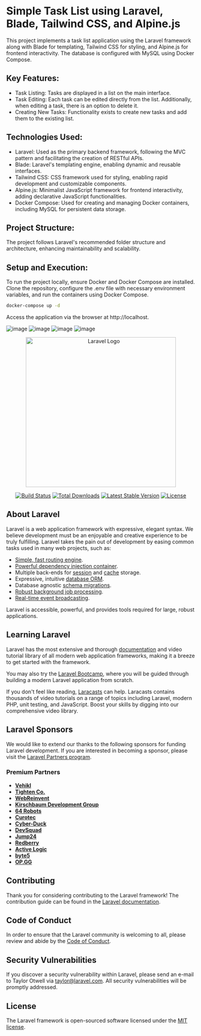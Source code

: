 # Simple Task List using Laravel, Blade, Tailwind CSS, and Alpine.js
This project implements a task list application using the Laravel framework along with Blade for templating, Tailwind CSS for styling, and Alpine.js for frontend interactivity. The database is configured with MySQL using Docker Compose.

## Key Features:
- Task Listing: Tasks are displayed in a list on the main interface.
- Task Editing: Each task can be edited directly from the list. Additionally, when editing a task, there is an option to delete it.
- Creating New Tasks: Functionality exists to create new tasks and add them to the existing list.

## Technologies Used:
- Laravel: Used as the primary backend framework, following the MVC pattern and facilitating the creation of RESTful APIs.
- Blade: Laravel's templating engine, enabling dynamic and reusable interfaces.
- Tailwind CSS: CSS framework used for styling, enabling rapid development and customizable components.
- Alpine.js: Minimalist JavaScript framework for frontend interactivity, adding declarative JavaScript functionalities.
- Docker Compose: Used for creating and managing Docker containers, including MySQL for persistent data storage.

## Project Structure:
The project follows Laravel's recommended folder structure and architecture, enhancing maintainability and scalability.

## Setup and Execution:
To run the project locally, ensure Docker and Docker Compose are installed. Clone the repository, configure the .env file with necessary environment variables, and run the containers using Docker Compose.

```bash
docker-compose up -d
```
Access the application via the browser at http://localhost.


![image](https://github.com/godinhorafa/task-list-laravel/assets/63462531/f1f97dbf-75cf-4d60-b5a5-ec3733d5ffda)
![image](https://github.com/godinhorafa/task-list-laravel/assets/63462531/3ec4c35c-aac7-46f3-9927-d71fb56024ef)
![image](https://github.com/godinhorafa/task-list-laravel/assets/63462531/69c196c0-dd19-4016-bf59-3024947a01e2)
![image](https://github.com/godinhorafa/task-list-laravel/assets/63462531/e56d8d9e-c196-4432-b4ac-b6c3f78aa2e6)


<p align="center"><a href="https://laravel.com" target="_blank"><img src="https://raw.githubusercontent.com/laravel/art/master/logo-lockup/5%20SVG/2%20CMYK/1%20Full%20Color/laravel-logolockup-cmyk-red.svg" width="400" alt="Laravel Logo"></a></p>

<p align="center">
<a href="https://github.com/laravel/framework/actions"><img src="https://github.com/laravel/framework/workflows/tests/badge.svg" alt="Build Status"></a>
<a href="https://packagist.org/packages/laravel/framework"><img src="https://img.shields.io/packagist/dt/laravel/framework" alt="Total Downloads"></a>
<a href="https://packagist.org/packages/laravel/framework"><img src="https://img.shields.io/packagist/v/laravel/framework" alt="Latest Stable Version"></a>
<a href="https://packagist.org/packages/laravel/framework"><img src="https://img.shields.io/packagist/l/laravel/framework" alt="License"></a>
</p>

## About Laravel

Laravel is a web application framework with expressive, elegant syntax. We believe development must be an enjoyable and creative experience to be truly fulfilling. Laravel takes the pain out of development by easing common tasks used in many web projects, such as:

- [Simple, fast routing engine](https://laravel.com/docs/routing).
- [Powerful dependency injection container](https://laravel.com/docs/container).
- Multiple back-ends for [session](https://laravel.com/docs/session) and [cache](https://laravel.com/docs/cache) storage.
- Expressive, intuitive [database ORM](https://laravel.com/docs/eloquent).
- Database agnostic [schema migrations](https://laravel.com/docs/migrations).
- [Robust background job processing](https://laravel.com/docs/queues).
- [Real-time event broadcasting](https://laravel.com/docs/broadcasting).

Laravel is accessible, powerful, and provides tools required for large, robust applications.

## Learning Laravel

Laravel has the most extensive and thorough [documentation](https://laravel.com/docs) and video tutorial library of all modern web application frameworks, making it a breeze to get started with the framework.

You may also try the [Laravel Bootcamp](https://bootcamp.laravel.com), where you will be guided through building a modern Laravel application from scratch.

If you don't feel like reading, [Laracasts](https://laracasts.com) can help. Laracasts contains thousands of video tutorials on a range of topics including Laravel, modern PHP, unit testing, and JavaScript. Boost your skills by digging into our comprehensive video library.

## Laravel Sponsors

We would like to extend our thanks to the following sponsors for funding Laravel development. If you are interested in becoming a sponsor, please visit the [Laravel Partners program](https://partners.laravel.com).

### Premium Partners

- **[Vehikl](https://vehikl.com/)**
- **[Tighten Co.](https://tighten.co)**
- **[WebReinvent](https://webreinvent.com/)**
- **[Kirschbaum Development Group](https://kirschbaumdevelopment.com)**
- **[64 Robots](https://64robots.com)**
- **[Curotec](https://www.curotec.com/services/technologies/laravel/)**
- **[Cyber-Duck](https://cyber-duck.co.uk)**
- **[DevSquad](https://devsquad.com/hire-laravel-developers)**
- **[Jump24](https://jump24.co.uk)**
- **[Redberry](https://redberry.international/laravel/)**
- **[Active Logic](https://activelogic.com)**
- **[byte5](https://byte5.de)**
- **[OP.GG](https://op.gg)**

## Contributing

Thank you for considering contributing to the Laravel framework! The contribution guide can be found in the [Laravel documentation](https://laravel.com/docs/contributions).

## Code of Conduct

In order to ensure that the Laravel community is welcoming to all, please review and abide by the [Code of Conduct](https://laravel.com/docs/contributions#code-of-conduct).

## Security Vulnerabilities

If you discover a security vulnerability within Laravel, please send an e-mail to Taylor Otwell via [taylor@laravel.com](mailto:taylor@laravel.com). All security vulnerabilities will be promptly addressed.

## License

The Laravel framework is open-sourced software licensed under the [MIT license](https://opensource.org/licenses/MIT).
